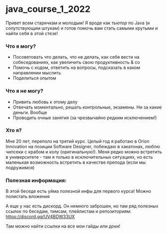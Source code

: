 # java_course_1_2022
Привет всем старичкам и молодым!
Я вроде как _тьютор_ по Java (и сопутствующим штукам) и готов помочь вам стать самыми крутыми и найти себя в этой стезе!

### Что я могу?
- Посоветовать что делать, что не делать, как себя вести на собеседованиях, как увеличить свою продуктивность & co
- Помочь с кодом, ответить на вопросы, подсказать в каком направлении мыслить
- Поделиться опытом

### Что я не могу?
- Привить любовь к этому делу
- Отвечать моментально, решать контрольные, экзамены. Ни за какие деньги. Вообще
- Проводить очные занятия (за чрезвычайно редким исключением!)

### Хто я?

Мне 20 лет, переполз на третий курс. Целый год я работаю в Orion Innovation на позиции Software Designer, побеждаю в хакатонах, люблю чипсеки с крабом и колу (оригинальную!). Меня редко можно встретить в университете - там я только в исключительных ситуациях, но есть маленькая возможность встретить в качестве препода (если мы подружимся)

### Полезная информация:
В этой беседе есть уйма полезной инфы для первого курса! Можно полистать вложения

А еще у нас есть дискорд. Он немного заброшен, но там ряд полезных ссылок по беседам, тимсам, плейлистам и репозиториям:
https://discord.gg/UV4BDW33UX

Там можно найти ссылки на все мои гайды или доки!
